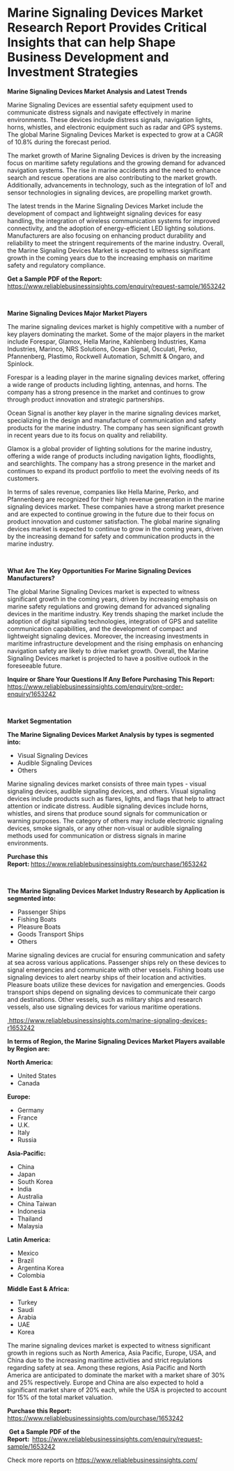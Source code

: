 <p><h1>Marine Signaling Devices Market Research Report Provides Critical Insights that can help Shape Business Development and Investment Strategies</h1></p><p><strong>Marine Signaling Devices Market Analysis and Latest Trends</strong></p>
<p><p>Marine Signaling Devices are essential safety equipment used to communicate distress signals and navigate effectively in marine environments. These devices include distress signals, navigation lights, horns, whistles, and electronic equipment such as radar and GPS systems. The global Marine Signaling Devices Market is expected to grow at a CAGR of 10.8% during the forecast period.</p><p>The market growth of Marine Signaling Devices is driven by the increasing focus on maritime safety regulations and the growing demand for advanced navigation systems. The rise in marine accidents and the need to enhance search and rescue operations are also contributing to the market growth. Additionally, advancements in technology, such as the integration of IoT and sensor technologies in signaling devices, are propelling market growth.</p><p>The latest trends in the Marine Signaling Devices Market include the development of compact and lightweight signaling devices for easy handling, the integration of wireless communication systems for improved connectivity, and the adoption of energy-efficient LED lighting solutions. Manufacturers are also focusing on enhancing product durability and reliability to meet the stringent requirements of the marine industry. Overall, the Marine Signaling Devices Market is expected to witness significant growth in the coming years due to the increasing emphasis on maritime safety and regulatory compliance.</p></p>
<p><strong>Get a Sample PDF of the Report:&nbsp;</strong> <a href="https://www.reliablebusinessinsights.com/enquiry/request-sample/1653242">https://www.reliablebusinessinsights.com/enquiry/request-sample/1653242</a></p>
<p>&nbsp;</p>
<p><strong>Marine Signaling Devices Major Market Players</strong></p>
<p><p>The marine signaling devices market is highly competitive with a number of key players dominating the market. Some of the major players in the market include Forespar, Glamox, Hella Marine, Kahlenberg Industries, Kama Industries, Marinco, NRS Solutions, Ocean Signal, Osculati, Perko, Pfannenberg, Plastimo, Rockwell Automation, Schmitt & Ongaro, and Spinlock.</p><p>Forespar is a leading player in the marine signaling devices market, offering a wide range of products including lighting, antennas, and horns. The company has a strong presence in the market and continues to grow through product innovation and strategic partnerships.</p><p>Ocean Signal is another key player in the marine signaling devices market, specializing in the design and manufacture of communication and safety products for the marine industry. The company has seen significant growth in recent years due to its focus on quality and reliability.</p><p>Glamox is a global provider of lighting solutions for the marine industry, offering a wide range of products including navigation lights, floodlights, and searchlights. The company has a strong presence in the market and continues to expand its product portfolio to meet the evolving needs of its customers.</p><p>In terms of sales revenue, companies like Hella Marine, Perko, and Pfannenberg are recognized for their high revenue generation in the marine signaling devices market. These companies have a strong market presence and are expected to continue growing in the future due to their focus on product innovation and customer satisfaction. The global marine signaling devices market is expected to continue to grow in the coming years, driven by the increasing demand for safety and communication products in the marine industry.</p></p>
<p>&nbsp;</p>
<p><strong>What Are The Key Opportunities For Marine Signaling Devices Manufacturers?</strong></p>
<p><p>The global Marine Signaling Devices market is expected to witness significant growth in the coming years, driven by increasing emphasis on marine safety regulations and growing demand for advanced signaling devices in the maritime industry. Key trends shaping the market include the adoption of digital signaling technologies, integration of GPS and satellite communication capabilities, and the development of compact and lightweight signaling devices. Moreover, the increasing investments in maritime infrastructure development and the rising emphasis on enhancing navigation safety are likely to drive market growth. Overall, the Marine Signaling Devices market is projected to have a positive outlook in the foreseeable future.</p></p>
<p><strong>Inquire or Share Your Questions If Any Before Purchasing This Report:</strong> <a href="https://www.reliablebusinessinsights.com/enquiry/pre-order-enquiry/1653242">https://www.reliablebusinessinsights.com/enquiry/pre-order-enquiry/1653242</a></p>
<p>&nbsp;</p>
<p><strong>Market Segmentation</strong></p>
<p><strong>The Marine Signaling Devices Market Analysis by types is segmented into:</strong></p>
<p><ul><li>Visual Signaling Devices</li><li>Audible Signaling Devices</li><li>Others</li></ul></p>
<p><p>Marine signaling devices market consists of three main types - visual signaling devices, audible signaling devices, and others. Visual signaling devices include products such as flares, lights, and flags that help to attract attention or indicate distress. Audible signaling devices include horns, whistles, and sirens that produce sound signals for communication or warning purposes. The category of others may include electronic signaling devices, smoke signals, or any other non-visual or audible signaling methods used for communication or distress signals in marine environments.</p></p>
<p><strong>Purchase this Report:&nbsp;</strong><a href="https://www.reliablebusinessinsights.com/purchase/1653242">https://www.reliablebusinessinsights.com/purchase/1653242</a></p>
<p>&nbsp;</p>
<p><strong>The Marine Signaling Devices Market Industry Research by Application is segmented into:</strong></p>
<p><ul><li>Passenger Ships</li><li>Fishing Boats</li><li>Pleasure Boats</li><li>Goods Transport Ships</li><li>Others</li></ul></p>
<p><p>Marine signaling devices are crucial for ensuring communication and safety at sea across various applications. Passenger ships rely on these devices to signal emergencies and communicate with other vessels. Fishing boats use signaling devices to alert nearby ships of their location and activities. Pleasure boats utilize these devices for navigation and emergencies. Goods transport ships depend on signaling devices to communicate their cargo and destinations. Other vessels, such as military ships and research vessels, also use signaling devices for various maritime operations.</p></p>
<p><a href="https://www.reliablebusinessinsights.com/marine-signaling-devices-r1653242">&nbsp;https://www.reliablebusinessinsights.com/marine-signaling-devices-r1653242</a></p>
<p><strong>In terms of Region, the Marine Signaling Devices Market Players available by Region are:</strong></p>
<p>
    <p> <strong> North America: </strong>
        <ul>
            <li>United States</li>
            <li>Canada</li>
        </ul>
        </p> 
    <p> <strong> Europe: </strong>
        <ul>
            <li>Germany</li>
            <li>France</li>
            <li>U.K.</li>
            <li>Italy</li>
            <li>Russia</li>
        </ul>
        </p> 
    <p> <strong> Asia-Pacific: </strong>
        <ul>
            <li>China</li>
            <li>Japan</li>
            <li>South Korea</li>
            <li>India</li>
            <li>Australia</li>
            <li>China Taiwan</li>
            <li>Indonesia</li>
            <li>Thailand</li>
            <li>Malaysia</li>
        </ul>
        </p> 
    <p> <strong> Latin America: </strong>
        <ul>
            <li>Mexico</li>
            <li>Brazil</li>
            <li>Argentina Korea</li>
            <li>Colombia</li>
        </ul>
        </p> 
    <p> <strong> Middle East & Africa: </strong>
        <ul>
            <li>Turkey</li>
            <li>Saudi</li>
            <li>Arabia</li>
            <li>UAE</li>
            <li>Korea</li>
        </ul>
    </p>
    </p>
<p><p>The marine signaling devices market is expected to witness significant growth in regions such as North America, Asia Pacific, Europe, USA, and China due to the increasing maritime activities and strict regulations regarding safety at sea. Among these regions, Asia Pacific and North America are anticipated to dominate the market with a market share of 30% and 25% respectively. Europe and China are also expected to hold a significant market share of 20% each, while the USA is projected to account for 15% of the total market valuation.</p></p>
<p><strong>Purchase this Report: </strong><a href="https://www.reliablebusinessinsights.com/purchase/1653242">https://www.reliablebusinessinsights.com/purchase/1653242</a></p>
<p>&nbsp;<strong>Get a Sample PDF of the Report:&nbsp;&nbsp;</strong><a href="https://www.reliablebusinessinsights.com/enquiry/request-sample/1653242">https://www.reliablebusinessinsights.com/enquiry/request-sample/1653242</a></p>
<p><strong></strong></p>
<p>Check more reports on <a href="https://www.reliablebusinessinsights.com/">https://www.reliablebusinessinsights.com/</a></p>